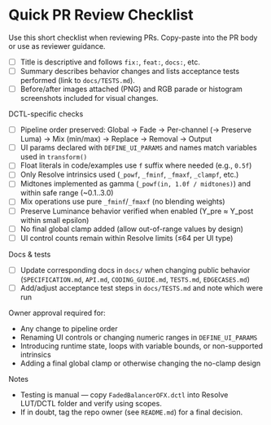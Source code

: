 # Quick PR Review Checklist

Use this short checklist when reviewing PRs. Copy-paste into the PR body or use as reviewer guidance.

- [ ] Title is descriptive and follows `fix:`, `feat:`, `docs:`, etc.
- [ ] Summary describes behavior changes and lists acceptance tests performed (link to `docs/TESTS.md`).
- [ ] Before/after images attached (PNG) and RGB parade or histogram screenshots included for visual changes.

DCTL-specific checks
- [ ] Pipeline order preserved: Global → Fade → Per-channel (→ Preserve Luma) → Mix (min/max) → Replace → Removal → Output
- [ ] UI params declared with `DEFINE_UI_PARAMS` and names match variables used in `transform()`
- [ ] Float literals in code/examples use `f` suffix where needed (e.g., `0.5f`)
- [ ] Only Resolve intrinsics used (`_powf`, `_fminf`, `_fmaxf`, `_clampf`, etc.)
- [ ] Midtones implemented as gamma (`_powf(in, 1.0f / midtones)`) and within safe range (~0.1..3.0)
- [ ] Mix operations use pure `_fminf`/`_fmaxf` (no blending weights)
- [ ] Preserve Luminance behavior verified when enabled (Y_pre ≈ Y_post within small epsilon)
- [ ] No final global clamp added (allow out-of-range values by design)
- [ ] UI control counts remain within Resolve limits (≤64 per UI type)

Docs & tests
- [ ] Update corresponding docs in `docs/` when changing public behavior (`SPECIFICATION.md`, `API.md`, `CODING_GUIDE.md`, `TESTS.md`, `EDGECASES.md`)
- [ ] Add/adjust acceptance test steps in `docs/TESTS.md` and note which were run

Owner approval required for:
- Any change to pipeline order
- Renaming UI controls or changing numeric ranges in `DEFINE_UI_PARAMS`
- Introducing runtime state, loops with variable bounds, or non-supported intrinsics
- Adding a final global clamp or otherwise changing the no-clamp design

Notes
- Testing is manual — copy `FadedBalancerOFX.dctl` into Resolve LUT/DCTL folder and verify using scopes.
- If in doubt, tag the repo owner (see `README.md`) for a final decision.
